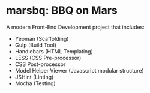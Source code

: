 # marsbq: BBQ on Mars
A modern Front-End Development project that includes:
- Yeoman (Scaffolding)
- Gulp (Build Tool)
- Handlebars (HTML Templating)
- LESS (CSS Pre-processor)
- CSS Post-processor
- Model Helper Viewer (Javascript modular structure)
- JSHint (Linting)
- Mocha (Testing)
